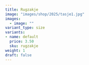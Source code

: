 ```yaml
---
title: Rugzakje
image: "images/shop/2025/tasje1.jpg"
images: 
  - image: ""
variant_type: size
variants:
- name: default
  price: 3.50
  sku: rugzakje
weight: 1
draft: false
---
```



